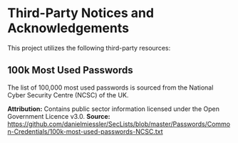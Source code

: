 # Third-Party Notices and Acknowledgements

This project utilizes the following third-party resources:

## 100k Most Used Passwords

The list of 100,000 most used passwords is sourced from the National Cyber Security Centre (NCSC) of the UK.

**Attribution:** Contains public sector information licensed under the Open Government Licence v3.0.
**Source:** https://github.com/danielmiessler/SecLists/blob/master/Passwords/Common-Credentials/100k-most-used-passwords-NCSC.txt
